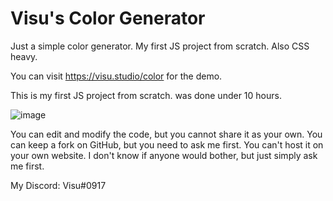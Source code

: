# Visu's Color Generator
Just a simple color generator. My first JS project from scratch. Also CSS heavy.

You can visit https://visu.studio/color for the demo.

This is my first JS project from scratch.
was done under 10 hours. 

![image](https://user-images.githubusercontent.com/30579752/115956110-a3693c80-a503-11eb-8077-09cd70245edd.png)


You can edit and modify the code, but you cannot share it as your own. You can keep a fork on GitHub, but you need to ask me first. You can't host it on your own website.
I don't know if anyone would bother, but just simply ask me first.

My Discord: Visu#0917
